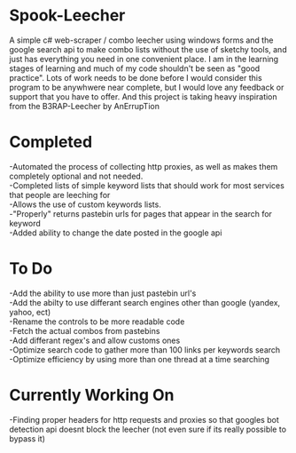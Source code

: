 # Spook-Leecher
A simple c# web-scraper / combo leecher using windows forms and the google search api to make combo lists without the use of sketchy tools, and just has everything you need in one convenient place. I am in the learning stages of learning and much of my code shouldn't be seen as "good practice". Lots of work needs to be done before I would consider this program to be anywhwere near complete, but I would love any feedback or support that you have to offer. And this project is taking heavy inspiration from the B3RAP-Leecher by AnErrupTion

# Completed
-Automated the process of collecting http proxies, as well as makes them completely optional and not needed.<br>
-Completed lists of simple keyword lists that should work for most services that people are leeching for<br>
-Allows the use of custom keywords lists.<br>
-"Properly" returns pastebin urls for pages that appear in the search for keyword<br>
-Added ability to change the date posted in the google api<br>

# To Do
-Add the ability to use more than just pastebin url's<br>
-Add the abilty to use differant search engines other than google (yandex, yahoo, ect)<br>
-Rename the controls to be more readable code<br>
-Fetch the actual combos from pastebins<br>
-Add differant regex's and allow customs ones<br>
-Optimize search code to gather more than 100 links per keywords search<br>
-Optimize efficiency by using more than one thread at a time searching<br>

# Currently Working On
-Finding proper headers for http requests and proxies so that googles bot detection api doesnt block the leecher (not even sure if its really possible to bypass it)
